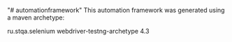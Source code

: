 "# automationframework" 
This automation framework was generated using a maven archetype:
<!-- https://mvnrepository.com/artifact/ru.stqa.selenium/webdriver-testng-archetype -->
<dependency>
    <groupId>ru.stqa.selenium</groupId>
    <artifactId>webdriver-testng-archetype</artifactId>
    <version>4.3</version>
</dependency>
